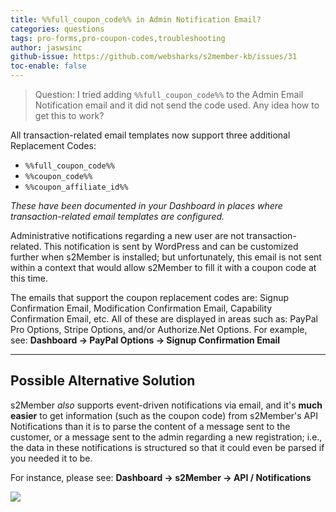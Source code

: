 ```yaml
---
title: %%full_coupon_code%% in Admin Notification Email?
categories: questions
tags: pro-forms,pro-coupon-codes,troubleshooting
author: jaswsinc
github-issue: https://github.com/websharks/s2member-kb/issues/31
toc-enable: false
---
```


> Question: I tried adding `%%full_coupon_code%%` to the Admin Email Notification email and it did not send the code used. Any idea how to get this to work?

All transaction-related email templates now support three additional Replacement Codes:

- `%%full_coupon_code%%`
- `%%coupon_code%%`
- `%%coupon_affiliate_id%%`

_These have been documented in your Dashboard in places where transaction-related email templates are configured._

Administrative notifications regarding a new user are not transaction-related. This notification is sent by WordPress and can be customized further when s2Member is installed; but unfortunately, this email is not sent within a context that would allow s2Member to fill it with a coupon code at this time.

The emails that support the coupon replacement codes are: Signup Confirmation Email, Modification Confirmation Email, Capability Confirmation Email, etc. All of these are displayed in areas such as: PayPal Pro Options, Stripe Options, and/or Authorize.Net Options. For example, see: **Dashboard → PayPal Options → Signup Confirmation Email**

---

## Possible Alternative Solution

s2Member _also_ supports event-driven notifications via email, and it's **much easier** to get information (such as the coupon code) from s2Member's API Notifications than it is to parse the content of a message sent to the customer, or a message sent to the admin regarding a new registration; i.e., the data in these notifications is structured so that it could even be parsed if you needed it to be.

For instance, please see: **Dashboard → s2Member → API / Notifications**

![](https://cloud.githubusercontent.com/assets/1563559/5745929/8adf2778-9bd8-11e4-85dd-3f1a0a960624.png)